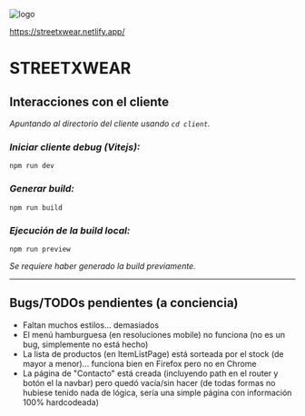 ![logo](https://i.imgur.com/l1WZbFb.png)

https://streetxwear.netlify.app/

# STREETXWEAR

## Interacciones con el cliente

_Apuntando al directorio del cliente usando `cd client`._

### _**Iniciar cliente debug (Vitejs):**_

```
npm run dev
```

### _**Generar build:**_

```
npm run build
```

### _**Ejecución de la build local:**_

```
npm run preview
```

_Se requiere haber generado la build previamente._

---

## Bugs/TODOs pendientes (a conciencia)

- Faltan muchos estilos... demasiados
- El menú hamburguesa (en resoluciones mobile) no funciona (no es un bug, simplemente no está hecho)
- La lista de productos (en ItemListPage) está sorteada por el stock (de mayor a menor)... funciona bien en Firefox pero no en Chrome
- La página de "Contacto" está creada (incluyendo path en el router y botón el la navbar) pero quedó vacía/sin hacer (de todas formas no hubiese tenido nada de lógica, sería una simple página con información 100% hardcodeada)
